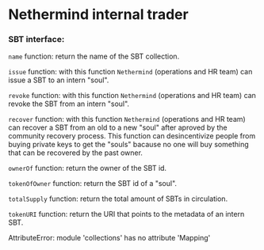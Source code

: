 # Nethermind internal trader


### SBT interface:

`name` function: return the name of the SBT collection.

`issue` function: with this function `Nethermind` (operations and HR team) can issue a SBT to an intern "soul".

`revoke` function: with this function `Nethermind` (operations and HR team) can revoke the SBT from an intern "soul".

`recover` function: with this function `Nethermind` (operations and HR team) can recover a SBT from an old to a new "soul" after aproved by the community recovery process. This function can desincentivize people from buying private keys to get the "souls" bacause no one will buy something that can be recovered by the past owner.

`ownerOf` function: return the owner of the SBT id.

`tokenOfOwner` function: return the SBT id of a "soul".

`totalSupply` function: return the total amount of SBTs in circulation.

`tokenURI` function: return the URI that points to the metadata of an intern SBT.


AttributeError: module 'collections' has no attribute 'Mapping'